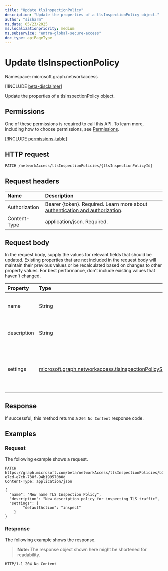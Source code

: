 ```yaml
---
title: "Update tlsInspectionPolicy"
description: "Update the properties of a tlsInspectionPolicy object."
author: "sisharm"
ms.date: 05/23/2025
ms.localizationpriority: medium
ms.subservice: "entra-global-secure-access"
doc_type: apiPageType
---
```


# Update tlsInspectionPolicy

Namespace: microsoft.graph.networkaccess

[!INCLUDE [beta-disclaimer](../../includes/beta-disclaimer.md)]

Update the properties of a tlsInspectionPolicy object.

## Permissions

One of these permissions is required to call this API. To learn more, including how to choose permissions, see [Permissions](/graph/permissions-overview).

<!-- {
  "blockType": "permissions",
  "name": "networkaccess-tlsinspectionpolicy-update-permissions"
}
-->
[!INCLUDE [permissions-table](../includes/permissions/networkaccess-tlsinspectionpolicy-update-permissions.md)]

## HTTP request

<!-- {
  "blockType": "ignored"
}
-->
``` http
PATCH /networkAccess/tlsInspectionPolicies/{tlsInspectionPolicyId}
```

## Request headers

|Name|Description|
|:---|:---|
|Authorization|Bearer {token}. Required. Learn more about [authentication and authorization](/graph/auth/auth-concepts).|
|Content-Type|application/json. Required.|

## Request body

In the request body, supply the values for relevant fields that should be updated. Existing properties that are not included in the request body will maintain their previous values or be recalculated based on changes to other property values. For best performance, don't include existing values that haven't changed.

|Property|Type|Description|
|:---|:---|:---|
|name|String|The display name of the policy. Required.|
|description|String|Optional description of the policy.|
|settings|[microsoft.graph.networkaccess.tlsInspectionPolicySettings](../resources/networkaccess-tlsinspectionpolicysettings.md)|Settings that configure the default behavior of the policy. Required.|

## Response

If successful, this method returns a `204 No Content` response code.

## Examples

### Request

The following example shows a request.
<!-- {
  "blockType": "request",
  "name": "update_tlsinspectionpolicy",
  "sampleKeys": ["b712c469-e7cd-e7cb-738f-94b199570b0d"]
}
-->
``` http
PATCH https://graph.microsoft.com/beta/networkAccess/tlsInspectionPolicies/b712c469-e7cd-e7cb-738f-94b199570b0d
Content-Type: application/json

{
  "name": "New name TLS Inspection Policy",
  "description": "New description policy for inspecting TLS traffic",
  "settings": {
        "defaultAction": "inspect"
    }
}
```

### Response

The following example shows the response.
>**Note:** The response object shown here might be shortened for readability.
<!-- {
  "blockType": "response",
  "truncated": true
}
-->
``` http
HTTP/1.1 204 No Content
```